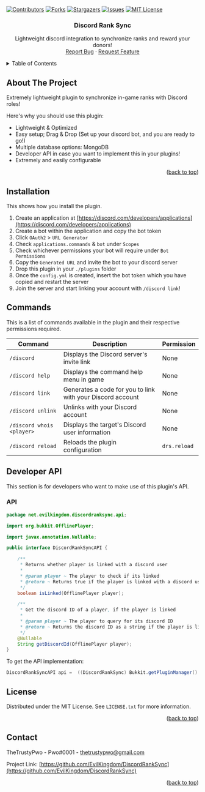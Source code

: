 [![Contributors][contributors-shield]][contributors-url]
[![Forks][forks-shield]][forks-url]
[![Stargazers][stars-shield]][stars-url]
[![Issues][issues-shield]][issues-url]
[![MIT License][license-shield]][license-url]


<!-- PROJECT TITLE -->
<!--suppress HtmlDeprecatedAttribute, HtmlUnknownAnchorTarget -->

<div align="center">
<h3 align="center">Discord Rank Sync</h3>
  <p align="center">
    Lightweight discord integration to synchronize ranks and reward your donors!
    <br/>
    <a href="https://github.com/TheTrustyPwo/discordjs-bot-template/issues">Report Bug</a>
    ·
    <a href="https://github.com/TheTrustyPwo/discordjs-bot-template/issues">Request Feature</a>
  </p>
</div>


<!-- TABLE OF CONTENTS -->
<details>
  <summary>Table of Contents</summary>
  <ol>
    <li><a href="#about-the-project">About The Project</a></li>
    <li><a href="#installation">Installation</a></li>
    <li><a href="#commands">Commands</a></li>
    <li><a href="#developer-api">Developer API</a></li>
    <li><a href="#license">License</a></li>
    <li><a href="#contact">Contact</a></li>
  </ol>
</details>


<!-- ABOUT THE PROJECT -->
## About The Project

Extremely lightweight plugin to synchronize in-game ranks with Discord roles!

Here's why you should use this plugin:
* Lightweight & Optimized
* Easy setup; Drag & Drop (Set up your discord bot, and you are ready to go!)
* Multiple database options: MongoDB
* Developer API in case you want to implement this in your plugins!
* Extremely and easily configurable

<p align="right">(<a href="#top">back to top</a>)</p>


## Installation

This shows how you install the plugin.

1. Create an application at [https://discord.com/developers/applications](https://discord.com/developers/applications)
2. Create a bot within the application and copy the bot token
3. Click `OAuth2` > `URL Generator`
4. Check `applications.commands` & `bot` under `Scopes`
5. Check whichever permissions your bot will require under `Bot Permissions`
6. Copy the `Generated URL` and invite the bot to your discord server
7. Drop this plugin in your `./plugins` folder
8. Once the `config.yml` is created, insert the bot token which you have copied and restart the server
9. Join the server and start linking your account with `/discord link`!


## Commands
This is a list of commands available in the plugin and their respective permissions required.

| Command | Description | Permission |
| ------- | ----------- | ---------- |
| `/discord` | Displays the Discord server's invite link | None |
| `/discord help` | Displays the command help menu in game | None |
| `/discord link` | Generates a code for you to link with your Discord account | None |
| `/discord unlink` | Unlinks with your Discord account | None |
| `/discord whois <player>` | Displays the target's Discord user information | None |
| `/discord reload` | Reloads the plugin configuration | `drs.reload` |


## Developer API
This section is for developers who want to make use of this plugin's API.

### API
```java
package net.evilkingdom.discordranksync.api;

import org.bukkit.OfflinePlayer;

import javax.annotation.Nullable;

public interface DiscordRankSyncAPI {

    /**
     * Returns whether player is linked with a discord user
     *
     * @param player ~ The player to check if its linked
     * @return ~ Returns true if the player is linked with a discord user else false
     */
    boolean isLinked(OfflinePlayer player);

    /**
     * Get the discord ID of a player, if the player is linked
     *
     * @param player ~ The player to query for its discord ID
     * @return ~ Returns the discord ID as a string if the player is linked, else null
     */
    @Nullable
    String getDiscordId(OfflinePlayer player);
}
```

To get the API implementation:
```java
DiscordRankSyncAPI api =  ((DiscordRankSync) Bukkit.getPluginManager().getPlugin("DiscordRankSync")).getInstance().getApi();
```

<!-- LICENSE -->
## License

Distributed under the MIT License. See `LICENSE.txt` for more information.

<p align="right">(<a href="#top">back to top</a>)</p>


<!-- CONTACT -->
## Contact

TheTrustyPwo - Pwo#0001 - thetrustypwo@gmail.com

Project Link: [https://github.com/EvilKingdom/DiscordRankSync](https://github.com/EvilKingdom/DiscordRankSync)

<p align="right">(<a href="#top">back to top</a>)</p>


<!-- MARKDOWN LINKS & IMAGES -->
[contributors-shield]: https://img.shields.io/github/contributors/EvilKingdom/DiscordRankSync.svg?style=for-the-badge
[contributors-url]: https://github.com/EvilKingdom/DiscordRankSync/graphs/contributors
[forks-shield]: https://img.shields.io/github/forks/EvilKingdom/DiscordRankSync.svg?style=for-the-badge
[forks-url]: https://github.com/EvilKingdom/DiscordRankSync/network/members
[stars-shield]: https://img.shields.io/github/stars/EvilKingdom/DiscordRankSync.svg?style=for-the-badge
[stars-url]: https://github.com/EvilKingdom/DiscordRankSync/stargazers
[issues-shield]: https://img.shields.io/github/issues/EvilKingdom/DiscordRankSync.svg?style=for-the-badge
[issues-url]: https://github.com/EvilKingdom/DiscordRankSync/issues
[license-shield]: https://img.shields.io/github/license/EvilKingdom/DiscordRankSync.svg?style=for-the-badge
[license-url]: https://github.com/EvilKingdom/DiscordRankSync/blob/master/LICENSE.txt